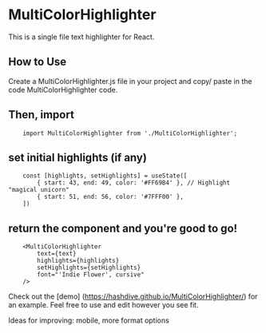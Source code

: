 
# MultiColorHighlighter

This is a single file text highlighter for React.

## How to Use

Create a MultiColorHighlighter.js file in your project and copy/ paste in the code MultiColorHighlighter code.

Then, import
---
        import MultiColorHighlighter from './MultiColorHighlighter';


set initial highlights (if any)
---
        const [highlights, setHighlights] = useState([
            { start: 43, end: 49, color: '#FF69B4' }, // Highlight "magical unicorn"
            { start: 51, end: 56, color: '#7FFF00' },
        ])


return the component and you're good to go!
---
        <MultiColorHighlighter
            text={text}
            highlights={highlights}
            setHighlights={setHighlights}
            font="'Indie Flower', cursive"
        />

Check out the [demo] (https://hashdive.github.io/MultiColorHighlighter/) for an example. Feel free to use and edit however you see fit.

Ideas for improving: mobile, more format options
